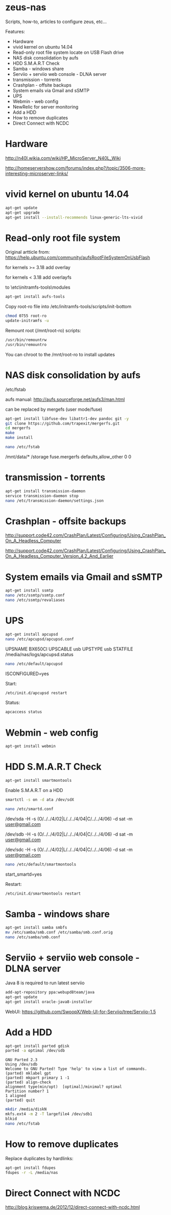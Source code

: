 # zeus-nas
Scripts, how-to, articles to configure zeus, etc...

Features:
- Hardware 
- vivid kernel on ubuntu 14.04
- Read-only root file system locate on USB Flash drive
- NAS disk consolidation by aufs
- HDD S.M.A.R.T Check
- Samba - windows share
- Serviio + serviio web console - DLNA server
- transmission - torrents
- Crashplan - offsite backups
- System emails via Gmail and sSMTP
- UPS 
- Webmin - web config
- NewRelic for server monitoring
- Add a HDD
- How to remove duplicates
- Direct Connect with NCDC

# Hardware 
http://n40l.wikia.com/wiki/HP_MicroServer_N40L_Wiki

http://homeservershow.com/forums/index.php?/topic/3506-more-interesting-microserver-links/

# vivid kernel on ubuntu 14.04
```sh
apt-get update
apt-get upgrade
apt-get install --install-recommends linux-generic-lts-vivid 
```

# Read-only root file system
Original artticle from: https://help.ubuntu.com/community/aufsRootFileSystemOnUsbFlash

for kernels >= 3.18 add overlay 

for kernels < 3.18 add overlayfs 

to \etc\initramfs-tools\modules 

```sh
apt-get install aufs-tools
```
Copy root-ro file into /etc/initramfs-tools/scripts/init-bottom
```sh
chmod 0755 root-ro
update-initramfs -u 
```
Remount root (/mnt/root-ro) scripts:
```sh
/usr/bin/remountrw
/usr/bin/remountro
```

You can chroot to the /mnt/root-ro to install updates

# NAS disk consolidation by aufs
/etc/fstab

aufs manual: http://aufs.sourceforge.net/aufs3/man.html

can be replaced by mergefs (user mode/fuse)
```sh
apt-get install libfuse-dev libattr1-dev pandoc git -y
git clone https://github.com/trapexit/mergerfs.git
cd mergerfs
make
make install
```

```sh
nano /etc/fstab
```
/mnt/data/*  /storage  fuse.mergerfs  defaults,allow_other  0       0

# transmission - torrents
```sh
apt-get install transmission-daemon
service transmission-daemon stop
nano /etc/transmission-daemon/settings.json
```

# Crashplan - offsite backups
http://support.code42.com/CrashPlan/Latest/Configuring/Using_CrashPlan_On_A_Headless_Computer

http://support.code42.com/CrashPlan/Latest/Configuring/Using_CrashPlan_On_A_Headless_Computer_Version_4.2_And_Earlier

# System emails via Gmail and sSMTP
```sh
apt-get install ssmtp
nano /etc/ssmtp/ssmtp.conf
nano /etc/ssmtp/revaliases
```

# UPS
```sh
apt-get install apcupsd
nano /etc/apcupsd/apcupsd.conf
```

UPSNAME BX650CI
UPSCABLE usb
UPSTYPE usb
STATFILE /media/nas/logs/apcupsd.status

```sh
nano /etc/default/apcupsd
```

ISCONFIGURED=yes

Start:
```sh
/etc/init.d/apcupsd restart
```

Status:
```sh
apcaccess status
```

# Webmin - web config
```sh
apt-get install webmin
```

# HDD S.M.A.R.T Check
```sh
apt-get install smartmontools
```

Enable S.M.A.R.T on a HDD
```sh
smartctl -s on -d ata /dev/sdX
```

```sh
nano /etc/smartd.conf
```

/dev/sda -H -s (O/../../4/02|L/../../4/04|C/../../4/06) -d sat -m user@gmail.com

/dev/sdb -H -s (O/../../4/02|L/../../4/04|C/../../4/06) -d sat -m user@gmail.com

/dev/sdc -H -s (O/../../4/02|L/../../4/04|C/../../4/06) -d sat -m user@gmail.com

```sh
nano /etc/default/smartmontools
```

start_smartd=yes

Restart:
```sh
/etc/init.d/smartmontools restart
```

# Samba - windows share
```sh
apt-get install samba smbfs
mv /etc/samba/smb.conf /etc/samba/smb.conf.orig
nano /etc/samba/smb.conf
```

# Serviio + serviio web console - DLNA server
Java 8 is required to run latest serviio

```sh
add-apt-repository ppa:webupd8team/java
apt-get update
apt-get install oracle-java8-installer
```
WebUI: https://github.com/SwoopX/Web-UI-for-Serviio/tree/Serviio-1.5

# Add a HDD
```sh
apt-get install parted gdisk
parted -a optimal /dev/sdb
```

```
GNU Parted 2.3
Using /dev/sdb
Welcome to GNU Parted! Type 'help' to view a list of commands.
(parted) mklabel gpt 
(parted) mkpart primary 1 -1
(parted) align-check                                                      
alignment type(min/opt)  [optimal]/minimal? optimal                       
Partition number? 1                                                       
1 aligned
(parted) quit
```

```sh
mkdir /media/diskN
mkfs.ext4 -m 2 -T largefile4 /dev/sdb1
blkid
nano /etc/fstab
```

# How to remove duplicates
Replace duplicates by hardlinks:

```sh
apt-get install fdupes
fdupes -r -L /media/nas
```

# Direct Connect with NCDC
http://blog.kriswema.de/2012/12/direct-connect-with-ncdc.html
